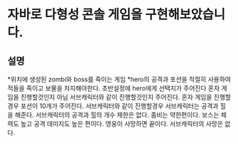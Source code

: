 
# 자바로 다형성 콘솔 게임을 구현해보았습니다.

## 설명
*위치에 생성된 zombi와 boss를 죽이는 게임
*hero의 공격과 포션을 적절히 사용하여 적들을 죽이고 보물을 차지해야한다.
초반설정에 hero에게 선택지가 주어진다 혼자 게임을 진행할것인지 아님 서브캐릭터와 같이 진행할것인지 주어진다.
혼자 게임을 진행할 경우 포션이 10개가 주어진다. 
서브캐릭터와 같이 진행할경우 서브캐릭터는 공격과 힐을 해준다.
서브캐릭터의 공격과 힐의 개수 제한은 없다.
좀비는 약한편이다.
보스는 체력도 높고 공격 데미지도 높은 편이다.
영웅이 사망하면 끝이다.
서브캐릭터의 사망은 없다.




 




